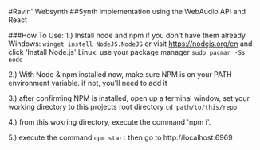 #Ravin' Websynth
##Synth implementation using the WebAudio API and React

###How To Use:
1.) Install node and npm if you don't have them already
Windows: `winget install NodeJS.NodeJS` or visit https://nodejs.org/en and click 'Install Node.js'
Linux: use your package manager `sudo pacman -Ss node`

2.) With Node & npm installed now, make sure NPM is on your PATH environment variable. if not, you'll need to add it

3.) after confirming NPM is installed, open up a terminal window, set your working directory to this projects root directory
`cd path/to/this/repo`

4.) from this wokring directory, execute the command 'npm i'.

5.) execute the command `npm start` then go to http://localhost:6969